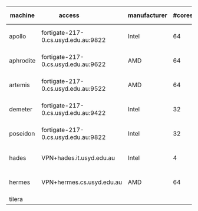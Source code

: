 | machine | access &nbsp; &nbsp; &nbsp; &nbsp; &nbsp; &nbsp; &nbsp; &nbsp; | manufacturer | #cores | memory | OS &nbsp; &nbsp; &nbsp; &nbsp; &nbsp; &nbsp; &nbsp; &nbsp; &nbsp; &nbsp;|
| ------- | ------ | ------------ | ------ | ------ | -- |
| apollo | fortigate-217-0.cs.usyd.edu.au:9822 | Intel | 64 | 32GB | Ubuntu 20.04.4 LTS |
| aphrodite | fortigate-217-0.cs.usyd.edu.au:9622 | AMD | 64 | 256GB | Ubuntu 20.04.2 LTS | 
| artemis | fortigate-217-0.cs.usyd.edu.au:9522 | AMD | 64 | 256GB | Ubuntu 20.04.2 LTS | 
| demeter | fortigate-217-0.cs.usyd.edu.au:9422 | Intel | 32 | 128GB | Ubuntu 20.04.2 LTS | 
| poseidon | fortigate-217-0.cs.usyd.edu.au:9822 | Intel | 32 | 128GB | Ubuntu 20.04.2 LTS |
| hades | VPN+hades.it.usyd.edu.au | Intel | 4 | 16GB | Ubuntu 14.04.6 LTS | 
| hermes | VPN+hermes.cs.usyd.edu.au | AMD | 64 | 64GB | Ubuntu 14.04.6 LTS | 
| tilera | | | 


